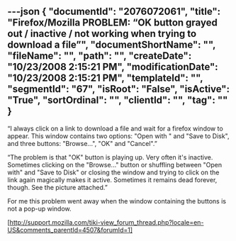 ---json
{
  "documentId": "2076072061",
  "title": "Firefox/Mozilla PROBLEM: “OK button grayed out / inactive / not working when trying to download a file”",
  "documentShortName": "",
  "fileName": "",
  "path": "",
  "createDate": "10/23/2008 2:15:21 PM",
  "modificationDate": "10/23/2008 2:15:21 PM",
  "templateId": "",
  "segmentId": "67",
  "isRoot": "False",
  "isActive": "True",
  "sortOrdinal": "",
  "clientId": "",
  "tag": ""
}
---

“I always click on a link to download a file and wait for a firefox window to appear. This window contains two options: &quot;Open with &quot; and &quot;Save to Disk&quot;, and three buttons: &quot;Browse...&quot;, &quot;OK&quot; and &quot;Cancel&quot;.”

“The problem is that &quot;OK&quot; button is playing up. Very often it's inactive. Sometimes clicking on the &quot;Browse...&quot; button or shuffling between &quot;Open with&quot; and &quot;Save to Disk&quot; or closing the window and trying to click on the link again magically makes it active. Sometimes it remains dead forever, though. See the picture attached.”

For me this problem went away when the window containing the buttons is not a pop-up window.

[http://support.mozilla.com/tiki-view_forum_thread.php?locale=en-US&comments_parentId=4507&forumId=1]
